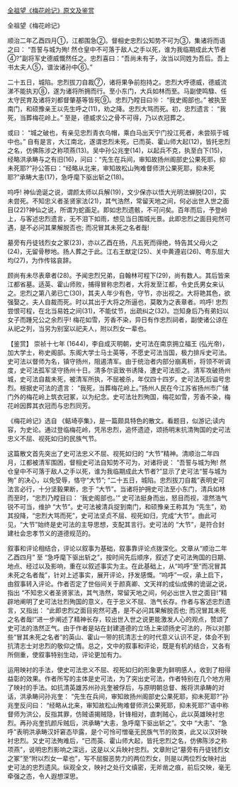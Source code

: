 [全祖望《梅花岭记》原文及鉴赏](https://www.vrrw.net/wx/10228.html)

全祖望《梅花岭记》

顺治二年乙酉四月①，江都围急②。督相史忠烈公知势不可为③，集诸将而语之曰： “吾誓与城为殉! 然仓皇中不可落于敌人之手以死，谁为我临期成此大节者④?”副将军史德威慨然任之。忠烈喜曰：“吾尚未有子，汝当以同姓为吾后。吾上书太夫人⑤，谱汝诸孙中⑥。”

二十五日，城陷。忠烈拔刀自裁⑦，诸将果争前抱持之。忠烈大呼德威，德威流涕不能执刃⑧，遂为诸将所拥而行。至小东门，大兵如林而至。马副使鸣騄、任太守民育及诸将刘都督肇基等皆死⑨。忠烈乃瞠目曰⑩： “我史阁部也。” 被执至南门，和硕豫亲王以先生呼之(11)，劝之降。忠烈大骂而死。初，忠烈遗言： “我死，当葬梅花岭上。” 至是，德威求公之骨不可得，乃以衣冠葬之。

或曰： “城之破也，有亲见忠烈青衣乌帽，乘白马出天宁门投江死者，未尝殒于城中也。” 自有是言，大江南北，遂谓忠烈未死。已而英、霍山师大起(12)，皆托忠烈之名，仿佛陈涉之称项燕(13)。吴中孙公兆奎(14)，以起兵不克，执至白下(15)，经略洪承畴与之有旧(16)，问曰：“先生在兵间，审知故扬州阁部史公果死耶，抑未死耶?”孙公答曰：“经略从北来，审知故松山殉难督师洪公果死耶，抑未死耶?”承畴大恚(17)，急呼麾下驱出斩之(18)。

呜呼! 神仙诡诞之说，谓颜太师以兵解(19)，文少保亦以悟大光明法蝉脱(20)，实未尝死。不知忠义者圣贤家法(21)，其气浩然，常留天地之间，何必出世入世之面目(22)?神仙之说，所谓为蛇画足。即如忠烈遗骸，不可问矣。百年而后，予登岭上，与客述忠烈遗言，无不泪下如雨，想见当日围城光景。此即忠烈之面目宛然可遇，是不必问其果解脱否也; 而况冒其未死之名者哉!

墓旁有丹徒钱烈女之冢(23)，亦以乙酉在扬，凡五死而得绝，特告其父母火之(24)，无留骨秽地。扬人葬之于此。江右王猷定(25)、关中黄遵岩(26)、粤东屈大均(27)，为作传铭哀辞。

顾尚有未尽表章者(28)。予闻忠烈兄弟，自翰林可程下(29)，尚有数人。其后皆来江都省墓。适英、霍山师败，捕得冒称忠烈者，大将发至江都，令史氏男女来认之。忠烈之第八弟已亡(30)，其夫人年少有色，守节，亦出视之。大将艳其色，欲强娶之。夫人自裁而死。时以其出于大将之所逼也，莫敢为之表章者。呜呼! 忠烈尝恨可程，在北当易姓之间(31)，不能仗节，出疏纠之(32)。岂知身后乃有弟妇以女子而踵兄公之余烈乎! 梅花如雪，芳香不染，异日有作忠烈祠者，副使诸公谅在从祀之列，当另为别室以祀夫人，附以烈女一辈也。



【鉴赏】 崇祯十七年 (1644)，李自成灭明朝，史可法在南京拥立福王 (弘光帝)，加大学士，称史阁部。东阁大学士马士英等，不愿史可法当国，极力排斥史可法。史可法以督师为名，镇守扬州，阻遏清军。由于统治者内部分崩离析，将领不听调度，史可法孤军坚守扬州十日。清多尔衮致书诱降，遭史可法拒之。清军攻破扬州城，史可法自裁未死，被清军所执，不屈被杀，年仅四十四岁。史可法死后谥号忠烈。根据史可法的遗言： “我死，当葬梅花岭上。”扬州人民在今江苏省扬州市广储门外的梅花岭上筑衣冠冢，以为纪念。史可法壮烈殉国，梅花如雪，芳香不染，梅花岭因葬其衣冠而与忠烈同芳。

《梅花岭记》选自 《鲒埼亭集》，是一篇颇具特色的散文。看题目，似游记;读内容，为史论。通过登临梅花岭，凭吊忠烈，追怀遗迹，颂扬明末抗清殉国的史可法忠义不屈、视死如归的民族气节。

这篇散文首先突出了史可法忠义不屈、视死如归的 “大节”精神。清顺治二年四月，江都被清军围困，督相史可法自知势不可为，对诸将说： “吾誓与城为殉! 然仓皇中不可落于敌人之手以死，谁为我临期成此大节者?”显示了史可法“誓与城为殉” 的决心，以免受辱，恪守“大节”; “二十五日，城陷。忠烈拔刀自裁”表明史可法言必行，十分坚毅果断，忠于 “大节”。当诸将护拥史可法至小东门，清兵如林而至时，“忠烈乃瞠目曰： ‘我史阁部也。’” 史可法挺身而出，怒目而视，凛然浩气锐不可当，维护 “大节”。史可法被清兵捉到南门，和硕豫亲王称其为 “先生”，劝其投降，“忠烈大骂而死”，史可法坚贞不屈、视死如归，完成“大节”。由此可见，“大节”始终是史可法的主导思想，支配其言行。史可法的 “大节”，是符合封建社会忠孝节义的道德规范的。

叙事和评论相结合，评论以叙事为基础，叙事靠评论点拨深化。文章从“顺治二年乙酉四月” 至 “急呼麾下驱出斩之”，按时间先后顺序，叙述了史可法殉国的日期、地点、经过以及影响，重在以叙述事实为主。在此基础上，从“呜呼”至“而况冒其未死之名者哉”，针对上述事实，展开评论，抒发感慨。“呜呼”一叹，承上启下，由叙事转入评论。作者否定了世俗间关于颜真卿、文天祥的成仙成佛的诡诞之说，指出 “不知忠义者圣贤家法，其气浩然，常留天地之间，何必出世入世之面目!”精辟地阐明了史可法壮烈殉国的意义，在于忠义不屈、浩气长存。作者与客述忠烈遗言，又指出： “此即忠烈之面目宛然可遇，是不必问其果解脱否也; 而况冒其未死之名者哉!”进一步阐述了精神长存，较出世入世之说更能激发人心的观点，赞颂了史可法的浩然正气。由于作者是站在封建道德的立场上来颂扬史可法的，所以对那些“冒其未死之名者”的英山、霍山一带的抗清志士的时代意义认识不足，体会不到抗清志士对忠烈的敬仰之情。总之，文中的叙事和评论，既是有机的结合，又各有所侧重，使叙事特别生动，评论更加有力。

运用映衬的手法，使史可法忠义不屈、视死如归的形象更为鲜明感人，收到了相得益彰的效果。作者所写的主体是史可法，为了突出史可法，作者特别在几个地方用了映衬的手法。如抗清英雄苏州孙兆奎被俘后，与原明朝总督、叛将洪承畴的对话，洪承畴问孙兆奎： “先生在兵间，审知故扬州阁部史公果死耶，抑未死耶?”孙兆奎反问曰： “经略从北来，审知故松山殉难督师洪公果死耶，抑未死耶?”语中称督师为洪公，反指其罪，仿贼语揭贼隐，针锋相对，直刺贼心，此以英雄映衬忠烈。再孙兆奎抗颜斥贼后，洪承畴“大恚，急呼麾下驱出斩之”。文中 “大恚”、“急呼”表明洪承畴汉奸窘态毕露，是个可怜可憎毫无民族气节的败类，此又以汉奸映衬忠烈。又史可法殉难后，“已而英、霍山师大起，皆托忠烈之名，仿佛陈涉之称项燕”，说明忠烈影响之深远，这是以义兵映衬忠烈。文章附记“墓旁有丹徒钱烈女之冢”至“附以烈女一辈也”，写不屈服恶势力的两位烈女，则是以两位烈女映衬出史可法的忠烈遗风。纵观全文，映衬之处行文缜密，无斧凿之痕，前后交映，毫无牵强之态，令人遐想深思。

